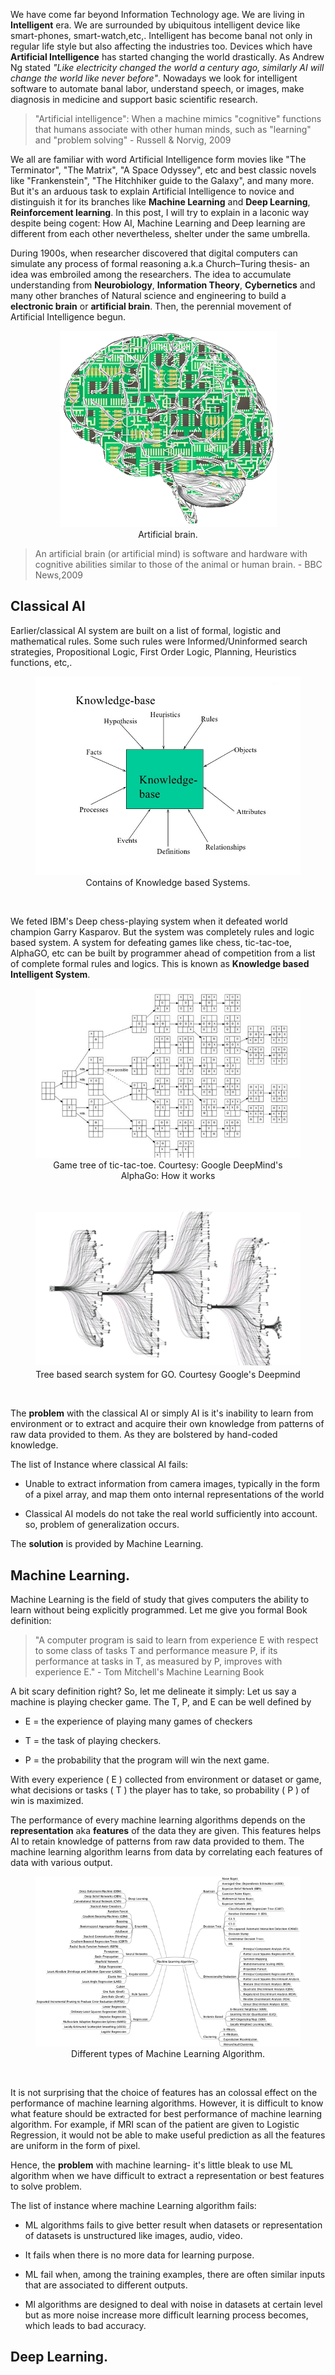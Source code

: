 We have come far beyond Information Technology age. We are living in __Intelligent__ era. We are surrounded by ubiquitous intelligent device like smart-phones, smart-watch,etc,. Intelligent has become banal not only in regular life style but also affecting the industries too. Devices which have __Artificial Intelligence__ has started changing the world drastically. As Andrew Ng stated *"Like electricity changed the world a century ago, similarly AI will change the world like never before"*.  Nowadays we look for intelligent software to automate banal labor, understand speech, or images, make diagnosis in medicine and support basic scientific research.


 > "Artificial intelligence": When a machine mimics "cognitive" functions that humans associate with other human minds, such as "learning" and "problem solving" - Russell & Norvig, 2009

We all are familiar with word Artificial Intelligence form movies like "The Terminator", "The Matrix", "A Space Odyssey", etc and best classic novels like "Frankenstein", "The Hitchhiker guide to the Galaxy", and many more. But it's an arduous task to explain Artificial Intelligence to novice and distinguish it for its branches like __Machine Learning__ and __Deep Learning__, __Reinforcement learning__. In this post, I will try to explain in a laconic way despite being cogent: How AI, Machine Learning and Deep learning are different from each other nevertheless, shelter under the same umbrella.


During 1900s, when researcher discovered that digital computers can simulate any process of formal reasoning a.k.a Church–Turing thesis- an idea was embroiled among the researchers. The idea to accumulate understanding from __Neurobiology__, __Information Theory__, __Cybernetics__ and many other branches of Natural science and engineering to build a __electronic brain__ or __artificial brain__. Then, the perennial movement of Artificial Intelligence begun.


<figure>
  <div style="text-align:center">
    <img src="/img/2018-06-30/Artificial-Brain.png" alt="my alt text"/>
    <figcaption> Artificial brain.  </figcaption>
  </div>
</figure>

>An artificial brain (or artificial mind) is software and hardware with cognitive
abilities similar to those of the animal or human brain. -
> BBC News,2009

## Classical AI
Earlier/classical AI system are built on a list of formal, logistic and mathematical rules. Some such rules were Informed/Uninformed search strategies, Propositional Logic, First Order Logic, Planning, Heuristics functions, etc,.

<figure>
  <div style="text-align:center">
    <img src="/img/2018-06-30/knowledge-based-systems.jpg" alt="my alt text"/>
    <figcaption>Contains of Knowledge based Systems. </figcaption>
  </div>
</figure>
&nbsp;

We feted IBM's Deep chess-playing system when it defeated world champion Garry Kasparov. But the system was completely rules and logic based system. A system for defeating games like chess, tic-tac-toe, AlphaGO, etc can be built by programmer ahead of competition from a list of complete formal rules and logics. This is known as __Knowledge based Intelligent System__.

<figure>
  <div style="text-align:center">
    <img src="/img/2018-06-30/tic-toc-toe.png" alt="my alt text"/>
    <figcaption> Game tree of tic-tac-toe. Courtesy: Google DeepMind's AlphaGo: How it works
 </figcaption>
  </div>
</figure>
&nbsp;
<figure>
  <div style="text-align:center">
    <img src="/img/2018-06-30/tree-based.png" alt="my alt text"/>
    <figcaption>Tree based search system for GO. Courtesy Google's Deepmind </figcaption>
  </div>
</figure>
&nbsp;

The __problem__ with the classical AI or simply AI is it's inability to learn from environment or to extract and acquire their own knowledge from patterns of raw data provided to them. As they are bolstered by hand-coded knowledge.

The list of Instance where classical AI fails:

* Unable to extract information from camera images, typically in the form of a pixel array, and map them onto internal representations of the world

* Classical AI models do not take the real world sufficiently into account. so, problem of generalization occurs.

The __solution__ is provided by Machine Learning.
## Machine Learning.
Machine Learning is the field of study that gives computers the ability to learn without being explicitly programmed. Let me give you formal Book definition:

> "A computer program is said to learn from experience E with respect to some class of tasks T and performance measure P, if its performance at tasks in T, as measured by P, improves with experience E." - Tom Mitchell's Machine Learning Book

A bit scary definition right? So, let me delineate it simply:
Let us say a machine is playing checker game.
The T, P, and E can be well defined by
   - E = the experience of playing many games of checkers

   - T = the task of playing checkers.

   - P = the probability that the program will win the next game.

With every experience ( E ) collected from environment or dataset or game, what decisions or tasks ( T ) the player has to take, so probability ( P ) of win is maximized.

The performance of every machine learning algorithms depends on the __representation__ aka __features__ of the data they are given. This features helps AI to retain knowledge of patterns from raw data provided to them. The machine learning algorithm learns from data by correlating each features of data with various output.

<figure>
  <div style="text-align:center">
    <img src="/img/2018-06-30/ml-algorithm.png" alt="my alt text"/>
    <figcaption>Different types of Machine Learning Algorithm. </figcaption>
  </div>
</figure>
&nbsp;     

It is not surprising that the choice of features has an colossal effect on the performance of machine learning algorithms. However, it is difficult to know what feature should be extracted for best performance of machine learning algorithm. For example, if MRI scan of the patient are given to Logistic Regression, it would not be able to make useful prediction as all the features are uniform in the form of pixel.

Hence, the __problem__ with machine learning- it's little bleak to use ML algorithm when we have difficult to extract a representation or best features to solve problem.

The list of instance where machine Learning algorithm fails:

* ML algorithms fails to give better result when datasets or representation of datasets is unstructured like images, audio, video.

* It fails when there is no more data for learning purpose.

* ML fail when, among the training examples, there are often similar inputs that are associated to different outputs.

* Ml algorithms are designed to deal with noise in datasets at certain level but as more noise increase more difficult learning process becomes, which leads to bad accuracy.

## Deep Learning.
